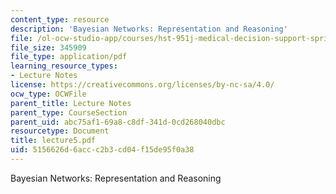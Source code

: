 ```yaml
---
content_type: resource
description: 'Bayesian Networks: Representation and Reasoning'
file: /ol-ocw-studio-app/courses/hst-951j-medical-decision-support-spring-2003/5156626d6accc2b3cd04f15de95f0a38_lecture5.pdf
file_size: 345909
file_type: application/pdf
learning_resource_types:
- Lecture Notes
license: https://creativecommons.org/licenses/by-nc-sa/4.0/
ocw_type: OCWFile
parent_title: Lecture Notes
parent_type: CourseSection
parent_uid: abc75af1-69a8-c8df-341d-0cd268040dbc
resourcetype: Document
title: lecture5.pdf
uid: 5156626d-6acc-c2b3-cd04-f15de95f0a38
---
```

Bayesian Networks: Representation and Reasoning